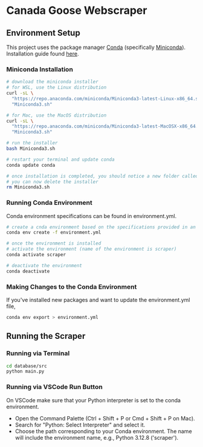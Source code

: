 # Canada Goose Webscraper

## Environment Setup

This project uses the package manager [Conda](https://docs.conda.io/en/latest/) (specifically [Miniconda](https://docs.anaconda.com/miniconda/)). Installation guide found [here](https://educe-ubc.github.io/conda.html).

### Miniconda Installation

```bash
# download the miniconda installer
# for WSL, use the Linux distribution
curl -sL \
  "https://repo.anaconda.com/miniconda/Miniconda3-latest-Linux-x86_64.sh" > \
  "Miniconda3.sh"

# for Mac, use the MacOS distribution
curl -sL \
  "https://repo.anaconda.com/miniconda/Miniconda3-latest-MacOSX-x86_64.sh" > \
  "Miniconda3.sh"
```

```bash
# run the installer
bash Miniconda3.sh

# restart your terminal and update conda
conda update conda

# once installation is completed, you should notice a new folder called miniconda3
# you can now delete the installer
rm Miniconda3.sh
```

### Running Conda Environment

Conda environment specifications can be found in environment.yml.

```bash
# create a cnda environment based on the specifications provided in an environment.yml file.
conda env create -f environment.yml

# once the environment is installed
# activate the environment (name of the environment is scraper)
conda activate scraper

# deactivate the environment
conda deactivate
```

### Making Changes to the Conda Environment

If you've installed new packages and want to update the environment.yml file,

```bash
conda env export > environment.yml
```

## Running the Scraper

### Running via Terminal

```bash
cd database/src
python main.py
```

### Running via VSCode Run Button

On VSCode make sure that your Python interpreter is set to the conda environment.
- Open the Command Palette (Ctrl + Shift + P or Cmd + Shift + P on Mac).
- Search for "Python: Select Interpreter" and select it.
- Choose the path corresponding to your Conda environment. The name will include the environment name, e.g., Python 3.12.8 ('scraper').
